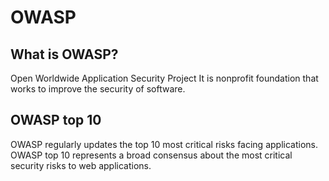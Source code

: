 # OWASP

## What is OWASP?
Open Worldwide Application Security Project
It is nonprofit foundation that works to improve the security of software.


## OWASP top 10
OWASP regularly updates the top 10 most critical risks facing applications. OWASP top 10 represents a broad consensus about 
the most critical security risks to web applications.